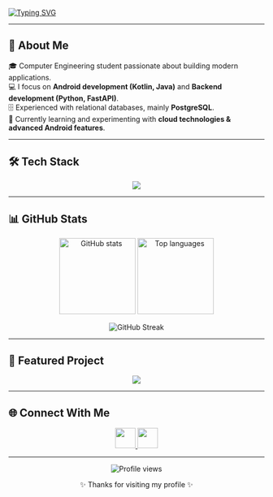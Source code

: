 <!-- Typing animation -->
[![Typing SVG](https://readme-typing-svg.herokuapp.com?font=Fira+Code&weight=500&size=24&pause=1000&color=F7005C&center=true&vCenter=true&width=600&lines=Hi%2C+I'm+Mehmet+Veysel+Akıllı;Computer+Engineering+Student;Android+%26+Backend+Developer;Always+learning+new+technologies)](https://git.io/typing-svg)

---

## 🚀 About Me
🎓 Computer Engineering student passionate about building modern applications.  
💻 I focus on **Android development (Kotlin, Java)** and **Backend development (Python, FastAPI)**.  
🗄️ Experienced with relational databases, mainly **PostgreSQL**.  
🌱 Currently learning and experimenting with **cloud technologies & advanced Android features**.  

---

## 🛠️ Tech Stack
<p align="center">
  <img src="https://skillicons.dev/icons?i=python,kotlin,java,fastapi,postgresql,git,github,docker&perline=5" />
</p>

---

## 📊 GitHub Stats
<p align="center">
  <img src="https://github-readme-stats.vercel.app/api?username=Veysel-Akilli&show_icons=true&theme=radical" alt="GitHub stats" height="150"/>
  <img src="https://github-readme-stats.vercel.app/api/top-langs/?username=Veysel-Akilli&layout=compact&theme=radical" alt="Top languages" height="150"/>
</p>
<p align="center">
  <img src="https://streak-stats.demolab.com?user=Veysel-Akilli&theme=radical" alt="GitHub Streak"/>
</p>

---

## 📌 Featured Project
<p align="center">
  <a href="https://github.com/Veysel-Akilli/CV-UP">
    <img src="https://github-readme-stats.vercel.app/api/pin/?username=Veysel-Akilli&repo=CV-UP&theme=radical" />
  </a>
</p>

---

## 🌐 Connect With Me
<p align="center">
  <a href="https://www.linkedin.com/in/mehmet-veysel-akıllı-956586226" target="_blank">
    <img src="https://skillicons.dev/icons?i=linkedin" width="40"/>
  </a>
  <a href="mailto:mehmetveyselakilli@gmail.com">
    <img src="https://skillicons.dev/icons?i=gmail" width="40"/>
  </a>
</p>

---

<p align="center">
  <img src="https://komarev.com/ghpvc/?username=Veysel-Akilli&label=Profile%20views&color=F7005C&style=flat" alt="Profile views"/>
</p>

<p align="center">✨ Thanks for visiting my profile ✨</p>
